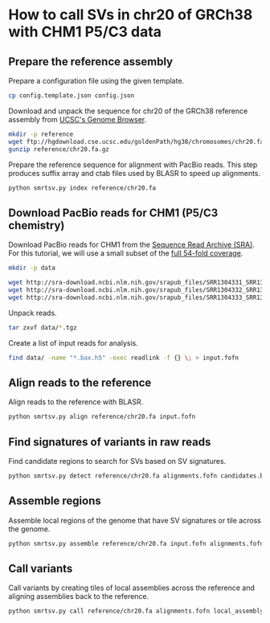 # How to call SVs in chr20 of GRCh38 with CHM1 P5/C3 data

## Prepare the reference assembly

Prepare a configuration file using the given template.

```bash
cp config.template.json config.json
```

Download and unpack the sequence for chr20 of the GRCh38 reference assembly from
[UCSC's Genome Browser](http://genome.ucsc.edu/).

```bash
mkdir -p reference
wget ftp://hgdownload.cse.ucsc.edu/goldenPath/hg38/chromosomes/chr20.fa.gz -O reference/chr20.fa.gz
gunzip reference/chr20.fa.gz
```

Prepare the reference sequence for alignment with PacBio reads. This step
produces suffix array and ctab files used by BLASR to speed up alignments.

```bash
python smrtsv.py index reference/chr20.fa
```

## Download PacBio reads for CHM1 (P5/C3 chemistry)

Download PacBio reads for CHM1 from the [Sequence Read Archive
(SRA)](http://www.ncbi.nlm.nih.gov/sra/). For this tutorial, we will use a small
subset of the [full 54-fold
coverage](http://www.ncbi.nlm.nih.gov/Traces/sra/?study=SRP043558).

```bash
mkdir -p data

wget http://sra-download.ncbi.nlm.nih.gov/srapub_files/SRR1304331_SRR1304331_hdf5.tgz -P data
wget http://sra-download.ncbi.nlm.nih.gov/srapub_files/SRR1304332_SRR1304332_hdf5.tgz -P data
wget http://sra-download.ncbi.nlm.nih.gov/srapub_files/SRR1304333_SRR1304333_hdf5.tgz -P data
```

Unpack reads.

```bash
tar zxvf data/*.tgz
```

Create a list of input reads for analysis.

```bash
find data/ -name "*.bax.h5" -exec readlink -f {} \; > input.fofn
```

## Align reads to the reference

Align reads to the reference with BLASR.

```bash
python smrtsv.py align reference/chr20.fa input.fofn
```

## Find signatures of variants in raw reads

Find candidate regions to search for SVs based on SV signatures.

```bash
python smrtsv.py detect reference/chr20.fa alignments.fofn candidates.bed
```

## Assemble regions

Assemble local regions of the genome that have SV signatures or tile across the
genome.

```bash
python smrtsv.py assemble reference/chr20.fa input.fofn alignments.fofn candidates.bed local_assembly_alignments.bam
```

## Call variants

Call variants by creating tiles of local assemblies across the reference and
aligning assemblies back to the reference.

```bash
python smrtsv.py call reference/chr20.fa alignments.fofn local_assembly_alignments.bam variants.vcf
```
